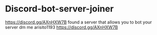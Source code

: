 # Discord-bot-server-joiner
https://discord.gg/AXnHXW7B
found a server that allows you to bot your server dm me arisito1193
https://discord.gg/AXnHXW7B

